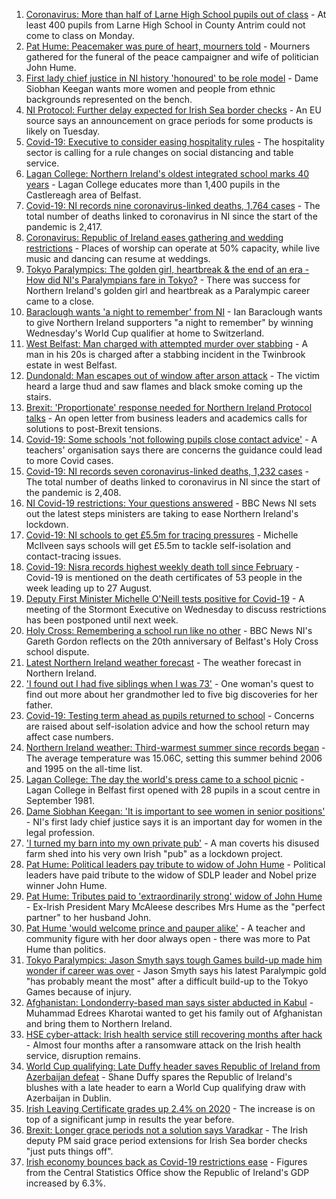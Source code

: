 1. [Coronavirus: More than half of Larne High School pupils out of class](https://www.bbc.co.uk/news/uk-northern-ireland-58461525?at_medium=RSS&at_campaign=KARANGA) - At least 400 pupils from Larne High School in County Antrim could not come to class on Monday.
2. [Pat Hume: Peacemaker was pure of heart, mourners told](https://www.bbc.co.uk/news/uk-northern-ireland-58457093?at_medium=RSS&at_campaign=KARANGA) - Mourners gathered for the funeral of the peace campaigner and wife of politician John Hume.
3. [First lady chief justice in NI history 'honoured' to be role model](https://www.bbc.co.uk/news/uk-northern-ireland-58464755?at_medium=RSS&at_campaign=KARANGA) - Dame Siobhan Keegan wants more women and people from ethnic backgrounds represented on the bench.
4. [NI Protocol: Further delay expected for Irish Sea border checks](https://www.bbc.co.uk/news/uk-northern-ireland-58461991?at_medium=RSS&at_campaign=KARANGA) - An EU source says an announcement on grace periods for some products is likely on Tuesday.
5. [Covid-19: Executive to consider easing hospitality rules](https://www.bbc.co.uk/news/uk-northern-ireland-58458086?at_medium=RSS&at_campaign=KARANGA) - The hospitality sector is calling for a rule changes on social distancing and table service.
6. [Lagan College: Northern Ireland's oldest integrated school marks 40 years](https://www.bbc.co.uk/news/uk-northern-ireland-58457098?at_medium=RSS&at_campaign=KARANGA) - Lagan College educates more than 1,400 pupils in the Castlereagh area of Belfast.
7. [Covid-19: NI records nine coronavirus-linked deaths, 1,764 cases](https://www.bbc.co.uk/news/uk-northern-ireland-58464759?at_medium=RSS&at_campaign=KARANGA) - The total number of deaths linked to coronavirus in NI since the start of the pandemic is 2,417.
8. [Coronavirus: Republic of Ireland eases gathering and wedding restrictions](https://www.bbc.co.uk/news/world-europe-58460563?at_medium=RSS&at_campaign=KARANGA) - Places of worship can operate at 50% capacity, while live music and dancing can resume at weddings.
9. [Tokyo Paralympics: The golden girl, heartbreak & the end of an era - How did NI's Paralympians fare in Tokyo?](https://www.bbc.co.uk/sport/disability-sport/58454605?at_medium=RSS&at_campaign=KARANGA) - There was success for Northern Ireland's golden girl and heartbreak as a Paralympic career came to a close.
10. [Baraclough wants 'a night to remember' from NI](https://www.bbc.co.uk/sport/football/58455932?at_medium=RSS&at_campaign=KARANGA) - Ian Baraclough wants to give Northern Ireland supporters "a night to remember" by winning Wednesday's World Cup qualifier at home to Switzerland.
11. [West Belfast: Man charged with attempted murder over stabbing](https://www.bbc.co.uk/news/uk-northern-ireland-58454281?at_medium=RSS&at_campaign=KARANGA) - A man in his 20s is charged after a stabbing incident in the Twinbrook estate in west Belfast.
12. [Dundonald: Man escapes out of window after arson attack](https://www.bbc.co.uk/news/uk-northern-ireland-58455861?at_medium=RSS&at_campaign=KARANGA) - The victim heard a large thud and saw flames and black smoke coming up the stairs.
13. [Brexit: 'Proportionate' response needed for Northern Ireland Protocol talks](https://www.bbc.co.uk/news/uk-northern-ireland-58455856?at_medium=RSS&at_campaign=KARANGA) - An open letter from business leaders and academics calls for solutions to post-Brexit tensions.
14. [Covid-19: Some schools 'not following pupils close contact advice'](https://www.bbc.co.uk/news/uk-northern-ireland-58457095?at_medium=RSS&at_campaign=KARANGA) - A teachers' organisation says there are concerns the guidance could lead to more Covid cases.
15. [Covid-19: NI records seven coronavirus-linked deaths, 1,232 cases](https://www.bbc.co.uk/news/uk-northern-ireland-58455860?at_medium=RSS&at_campaign=KARANGA) - The total number of deaths linked to coronavirus in NI since the start of the pandemic is 2,408.
16. [NI Covid-19 restrictions: Your questions answered](https://www.bbc.co.uk/news/uk-northern-ireland-54117810?at_medium=RSS&at_campaign=KARANGA) - BBC News NI sets out the latest steps ministers are taking to ease Northern Ireland's lockdown.
17. [Covid-19: NI schools to get £5.5m for tracing pressures](https://www.bbc.co.uk/news/uk-northern-ireland-58440326?at_medium=RSS&at_campaign=KARANGA) - Michelle McIlveen says schools will get £5.5m to tackle self-isolation and contact-tracing issues.
18. [Covid-19: Nisra records highest weekly death toll since February](https://www.bbc.co.uk/news/uk-northern-ireland-58431986?at_medium=RSS&at_campaign=KARANGA) - Covid-19 is mentioned on the death certificates of 53 people in the week leading up to 27 August.
19. [Deputy First Minister Michelle O'Neill tests positive for Covid-19](https://www.bbc.co.uk/news/uk-northern-ireland-58393886?at_medium=RSS&at_campaign=KARANGA) - A meeting of the Stormont Executive on Wednesday to discuss restrictions has been postponed until next week.
20. [Holy Cross: Remembering a school run like no other](https://www.bbc.co.uk/news/uk-northern-ireland-58437288?at_medium=RSS&at_campaign=KARANGA) - BBC News NI's Gareth Gordon reflects on the 20th anniversary of Belfast's Holy Cross school dispute.
21. [Latest Northern Ireland weather forecast](https://www.bbc.co.uk/news/uk-northern-ireland-26018439?at_medium=RSS&at_campaign=KARANGA) - The weather forecast in Northern Ireland.
22. ['I found out I had five siblings when I was 73'](https://www.bbc.co.uk/news/uk-northern-ireland-58412942?at_medium=RSS&at_campaign=KARANGA) - One woman's quest to find out more about her grandmother led to five big discoveries for her father.
23. [Covid-19: Testing term ahead as pupils returned to school](https://www.bbc.co.uk/news/uk-northern-ireland-58439447?at_medium=RSS&at_campaign=KARANGA) - Concerns are raised about self-isolation advice and how the school return may affect case numbers.
24. [Northern Ireland weather: Third-warmest summer since records began](https://www.bbc.co.uk/news/uk-northern-ireland-58414526?at_medium=RSS&at_campaign=KARANGA) - The average temperature was 15.06C, setting this summer behind 2006 and 1995 on the all-time list.
25. [Lagan College: The day the world's press came to a school picnic](https://www.bbc.co.uk/news/uk-northern-ireland-58466618?at_medium=RSS&at_campaign=KARANGA) - Lagan College in Belfast first opened with 28 pupils in a scout centre in September 1981.
26. [Dame Siobhan Keegan: 'It is important to see women in senior positions'](https://www.bbc.co.uk/news/uk-northern-ireland-58465832?at_medium=RSS&at_campaign=KARANGA) - NI's first lady chief justice says it is an important day for women in the legal profession.
27. ['I turned my barn into my own private pub'](https://www.bbc.co.uk/news/uk-northern-ireland-58436612?at_medium=RSS&at_campaign=KARANGA) - A man coverts his disused farm shed into his very own Irish "pub" as a lockdown project.
28. [Pat Hume: Political leaders pay tribute to widow of John Hume](https://www.bbc.co.uk/news/uk-northern-ireland-58438885?at_medium=RSS&at_campaign=KARANGA) - Political leaders have paid tribute to the widow of SDLP leader and Nobel prize winner John Hume.
29. [Pat Hume: Tributes paid to 'extraordinarily strong' widow of John Hume](https://www.bbc.co.uk/news/uk-northern-ireland-58431982?at_medium=RSS&at_campaign=KARANGA) - Ex-Irish President Mary McAleese describes Mrs Hume as the "perfect partner" to her husband John.
30. [Pat Hume 'would welcome prince and pauper alike'](https://www.bbc.co.uk/news/uk-northern-ireland-58441321?at_medium=RSS&at_campaign=KARANGA) - A teacher and community figure with her door always open - there was more to Pat Hume than politics.
31. [Tokyo Paralympics: Jason Smyth says tough Games build-up made him wonder if career was over](https://www.bbc.co.uk/sport/disability-sport/58433167?at_medium=RSS&at_campaign=KARANGA) - Jason Smyth says his latest Paralympic gold "has probably meant the most" after a difficult build-up to the Tokyo Games because of injury.
32. [Afghanistan: Londonderry-based man says sister abducted in Kabul](https://www.bbc.co.uk/news/uk-northern-ireland-foyle-west-58412944?at_medium=RSS&at_campaign=KARANGA) - Muhammad Edrees Kharotai wanted to get his family out of Afghanistan and bring them to Northern Ireland.
33. [HSE cyber-attack: Irish health service still recovering months after hack](https://www.bbc.co.uk/news/world-europe-58413448?at_medium=RSS&at_campaign=KARANGA) - Almost four months after a ransomware attack on the Irish health service, disruption remains.
34. [World Cup qualifying: Late Duffy header saves Republic of Ireland from Azerbaijan defeat](https://www.bbc.co.uk/sport/football/58434755?at_medium=RSS&at_campaign=KARANGA) - Shane Duffy spares the Republic of Ireland's blushes with a late header to earn a World Cup qualifying draw with Azerbaijan in Dublin.
35. [Irish Leaving Certificate grades up 2.4% on 2020](https://www.bbc.co.uk/news/world-europe-58439517?at_medium=RSS&at_campaign=KARANGA) - The increase is on top of a significant jump in results the year before.
36. [Brexit: Longer grace periods not a solution says Varadkar](https://www.bbc.co.uk/news/uk-northern-ireland-58422191?at_medium=RSS&at_campaign=KARANGA) - The Irish deputy PM said grace period extensions for Irish Sea border checks "just puts things off".
37. [Irish economy bounces back as Covid-19 restrictions ease](https://www.bbc.co.uk/news/world-europe-58423060?at_medium=RSS&at_campaign=KARANGA) - Figures from the Central Statistics Office show the Republic of Ireland's GDP increased by 6.3%.
